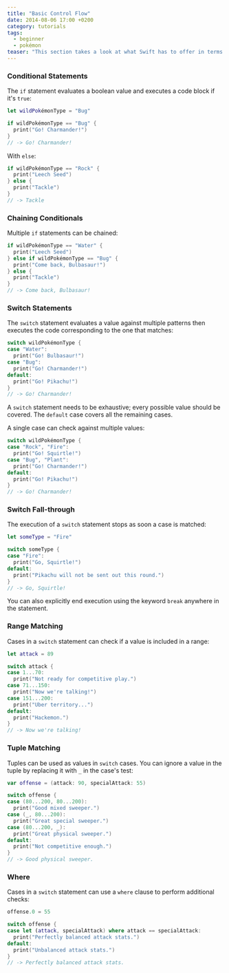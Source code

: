 ```yaml
---
title: "Basic Control Flow"
date: 2014-08-06 17:00 +0200
category: tutorials
tags:
  - beginner
  - pokémon
teaser: "This section takes a look at what Swift has to offer in terms of control flow, an essential part of every programming language. In this first part we will look at 'if' and 'switch' statements."
---
```


### Conditional Statements

The `if` statement evaluates a boolean value and executes a code block if it's `true`:

~~~swift
let wildPokémonType = "Bug"

if wildPokémonType == "Bug" {
  print("Go! Charmander!")
}
// -> Go! Charmander!
~~~

With `else`:

~~~swift
if wildPokémonType == "Rock" {
  print("Leech Seed")
} else {
  print("Tackle")
}
// -> Tackle
~~~

### Chaining Conditionals

Multiple `if` statements can be chained:

~~~swift
if wildPokémonType == "Water" {
  print("Leech Seed")
} else if wildPokémonType == "Bug" {
  print("Come back, Bulbasaur!")
} else {
  print("Tackle")
}
// -> Come back, Bulbasaur!
~~~

### Switch Statements

The `switch` statement evaluates a value against multiple patterns then executes the code corresponding to the one that matches:

~~~swift
switch wildPokémonType {
case "Water":
  print("Go! Bulbasaur!")
case "Bug":
  print("Go! Charmander!")
default:
  print("Go! Pikachu!")
}
// -> Go! Charmander!
~~~

A `switch` statement needs to be exhaustive; every possible value should be covered. The `default` case covers all the remaining cases.

A single case can check against multiple values:

~~~swift
switch wildPokémonType {
case "Rock", "Fire":
  print("Go! Squirtle!")
case "Bug", "Plant":
  print("Go! Charmander!")
default:
  print("Go! Pikachu!")
}
// -> Go! Charmander!
~~~

### Switch Fall-through

The execution of a `switch` statement stops as soon a case is matched:

~~~swift
let someType = "Fire"

switch someType {
case "Fire":
  print("Go, Squirtle!")
default:
  print("Pikachu will not be sent out this round.")
}
// -> Go, Squirtle!
~~~

You can also explicitly end execution using the keyword `break` anywhere in the statement.

### Range Matching

Cases in a `switch` statement can check if a value is included in a range:

~~~swift
let attack = 89

switch attack {
case 1...70:
  print("Not ready for competitive play.")
case 71...150:
  print("Now we're talking!")
case 151...200:
  print("Uber territory...")
default:
  print("Hackemon.")
}
// -> Now we're talking!
~~~

### Tuple Matching

Tuples can be used as values in `switch` cases. You can ignore a value in the tuple by replacing it with `_` in the case's test:

~~~swift
var offense = (attack: 90, specialAttack: 55)

switch offense {
case (80...200, 80...200):
  print("Good mixed sweeper.")
case (_, 80...200):
  print("Great special sweeper.")
case (80...200, _):
  print("Great physical sweeper.")
default:
  print("Not competitive enough.")
}
// -> Good physical sweeper.
~~~

### Where

Cases in a `switch` statement can use a `where` clause to perform additional checks:

~~~swift
offense.0 = 55

switch offense {
case let (attack, specialAttack) where attack == specialAttack:
  print("Perfectly balanced attack stats.")
default:
  print("Unbalanced attack stats.")
}
// -> Perfectly balanced attack stats.
~~~
